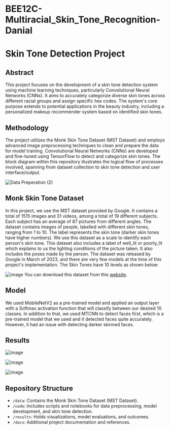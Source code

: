 # BEE12C-Multiracial_Skin_Tone_Recognition-Danial

# Skin Tone Detection Project

## Abstract
This project focuses on the development of a skin tone detection system using machine learning techniques, particularly Convolutional Neural Networks (CNNs). It aims to accurately categorize diverse skin tones across different racial groups and assign specific hex codes. The system's core purpose extends to potential applications in the beauty industry, including a personalized makeup recommender system based on identified skin tones.

## Methodology
The project utilizes the Monk Skin Tone Dataset (MST Dataset) and employs advanced image preprocessing techniques to clean and prepare the data for model training. Convolutional Neural Networks (CNNs) are developed and fine-tuned using TensorFlow to detect and categorize skin tones. The block diagram within this repository illustrates the logical flow of processes involved, spanning from dataset collection to skin tone detection and user interface/output.

![Data Preperation (2)](https://github.com/Danial-Ahmad10/BEE12C-Multiracial_Skin_Tone_Recognition-Danial/assets/133823702/29a25def-9103-4de5-8e26-05b26969e262)

## Monk Skin Tone Dataset
In this project, we use the MST dataset provided by Google. It contains a total of 1515 images and 31 videos, among a total of 19 different subjects. Each subject has an average of 87 pictures from different angles. The dataset contains images of people, labelled with different skin tones, ranging from 1 to 10. The label represents the skin tone (darker skin tones have higher numbers). We use this dataset as a scale to identify each person's skin tone. This dataset also includes a label of well_lit or poorly_lit which explains to us the lighting conditions of the picture taken. It also includes the poses made by the person. The dataset was released by Google in March of 2023, and there are very few models at the time of this project's implementation. The Skin Tones have 10 levels as shown below:

![image](https://github.com/Danial-Ahmad10/BEE12C-Multiracial_Skin_Tone_Recognition-Danial/assets/133823702/b3491d85-f4ac-4ccc-9c6b-d1372abf0778)
You can download this dataset from this [website](https://skintone.google/the-scale).

## Model
We used MobileNetV2 as a pre-trained model and applied an output layer with a Softmax activation function that will classify between our desired 10 classes. In addition to that, we used MTCNN to detect faces first, which is a pre-trained model that we used and it detected faces quite accurately. However, it had an issue with detecting darker skinned faces.

## Results 

![image](https://github.com/Danial-Ahmad10/BEE12C-Multiracial_Skin_Tone_Recognition-Danial/assets/133823702/76f060b5-2f11-4531-a899-9d518fa58275)

![image](https://github.com/Danial-Ahmad10/BEE12C-Multiracial_Skin_Tone_Recognition-Danial/assets/133823702/b23d0460-1c33-4e55-b67f-99a6d51a64e0)

![image](https://github.com/Danial-Ahmad10/BEE12C-Multiracial_Skin_Tone_Recognition-Danial/assets/133823702/fc18ffb2-9e30-4463-ac0d-19eda73c6a20)





## Repository Structure
- `/data`: Contains the Monk Skin Tone Dataset (MST Dataset).
- `/code`: Includes scripts and notebooks for data preprocessing, model development, and skin tone detection.
- `/results`: Holds visualizations, model evaluations, and outcomes.
- `/docs`: Additional project documentation and references.

